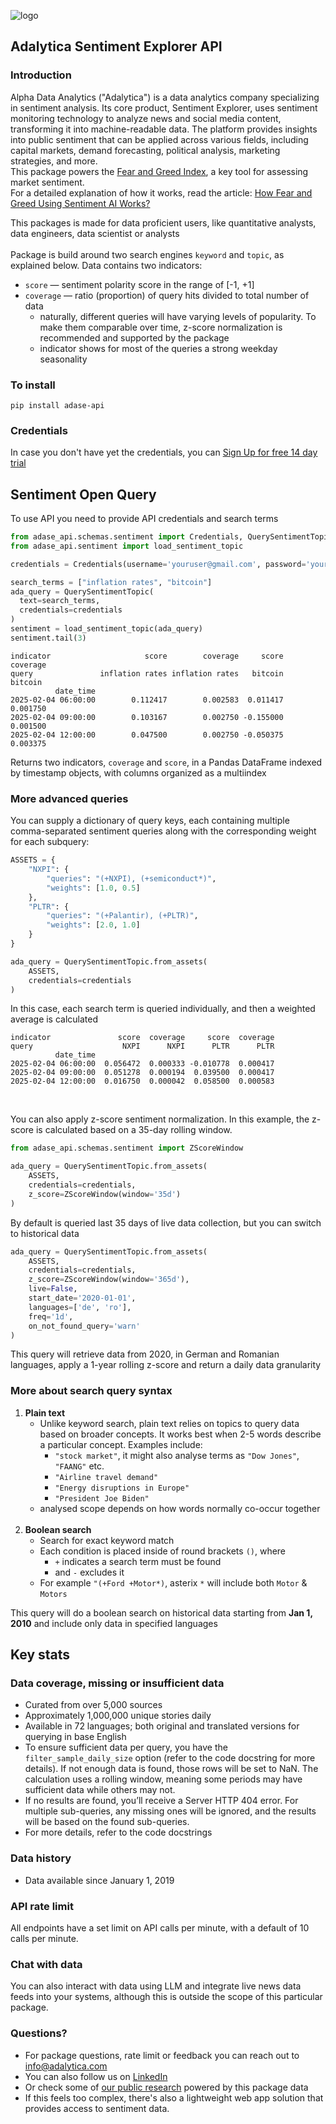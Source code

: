 ![logo](https://storage.googleapis.com/adalytica-webpage-assets/article-images/Color_black_horizontal.png)
## Adalytica Sentiment Explorer API
### Introduction
Alpha Data Analytics ("Adalytica") is a data analytics company specializing in sentiment analysis. Its core product, Sentiment Explorer, uses sentiment monitoring technology to analyze news and social media content, transforming it into machine-readable data. The platform provides insights into public sentiment that can be applied across various fields, including capital markets, demand forecasting, political analysis, marketing strategies, and more.
<br>
This package powers the [Fear and Greed Index](https://adalytica.com/stock-fear-and-greed-index), a key tool for assessing market sentiment.
<br>
For a detailed explanation of how it works, read the article: [How Fear and Greed Using Sentiment AI Works?](https://adalytica.com/news/how-fear-and-greed-sentiment-using-ai-works)

This packages is made for data proficient users, like quantitative analysts, data engineers, data scientist or analysts<br><br>
Package is build around two search engines `keyword` and `topic`, as explained below. 
Data contains two indicators: 
- `score` — sentiment polarity score in the range of [-1, +1]
- `coverage` — ratio (proportion) of query hits divided to total number of data
  - naturally, different queries will have varying levels of popularity. To make them comparable over time, z-score normalization is recommended and supported by the package
  - indicator shows for most of the queries a strong weekday seasonality
  
### To install
```commandline
pip install adase-api
```
### Credentials
In case you don't have yet the credentials, you can [Sign Up for free 14 day trial](https://adalytica.com/signup)
## Sentiment Open Query
To use API you need to provide API credentials and search terms
```python
from adase_api.schemas.sentiment import Credentials, QuerySentimentTopic
from adase_api.sentiment import load_sentiment_topic

credentials = Credentials(username='youruser@gmail.com', password='yourpass')

search_terms = ["inflation rates", "bitcoin"]
ada_query = QuerySentimentTopic(
  text=search_terms,
  credentials=credentials
)
sentiment = load_sentiment_topic(ada_query)
sentiment.tail(3)
```
```text
indicator                     score        coverage     score  coverage
query               inflation rates inflation rates   bitcoin   bitcoin
          date_time                                                              
2025-02-04 06:00:00        0.112417        0.002583  0.011417  0.001750
2025-02-04 09:00:00        0.103167        0.002750 -0.155000  0.001500
2025-02-04 12:00:00        0.047500        0.002750 -0.050375  0.003375
```
Returns two indicators, `coverage` and `score`, in a Pandas DataFrame indexed by timestamp objects, with columns organized as a multiindex
### More advanced queries
You can supply a dictionary of query keys, each containing multiple comma-separated sentiment queries along with the corresponding weight for each subquery: 
```python
ASSETS = {
    "NXPI": {
        "queries": "(+NXPI), (+semiconduct*)",
        "weights": [1.0, 0.5]
    },
    "PLTR": {
        "queries": "(+Palantir), (+PLTR)",
        "weights": [2.0, 1.0]
    }
}

ada_query = QuerySentimentTopic.from_assets(
    ASSETS,
    credentials=credentials
)
```
In this case, each search term is queried individually, and then a weighted average is calculated
```text
indicator               score  coverage     score  coverage
query                    NXPI      NXPI      PLTR      PLTR
          date_time                                                  
2025-02-04 06:00:00  0.056472  0.000333 -0.010778  0.000417
2025-02-04 09:00:00  0.051278  0.000194  0.039500  0.000417
2025-02-04 12:00:00  0.016750  0.000042  0.058500  0.000583
```
<br>

You can also apply z-score sentiment normalization. In this example, the z-score is calculated based on a 35-day rolling window.
```python
from adase_api.schemas.sentiment import ZScoreWindow

ada_query = QuerySentimentTopic.from_assets(
    ASSETS,
    credentials=credentials,
    z_score=ZScoreWindow(window='35d')
)
```
By default is queried last 35 days of live data collection, but you can switch to historical data
```python
ada_query = QuerySentimentTopic.from_assets(
    ASSETS,
    credentials=credentials,
    z_score=ZScoreWindow(window='365d'),
    live=False,
    start_date='2020-01-01',
    languages=['de', 'ro'],
    freq='1d',
    on_not_found_query='warn'
)
```
This query will retrieve data from 2020, in German and Romanian languages, apply a 1-year rolling z-score and return a daily data granularity
### More about search query syntax
1. **Plain text**
   - Unlike keyword search, plain text relies on topics to query data based on broader concepts. It works best when 2-5 words describe a particular concept. Examples include:
     - `"stock market"`, it might also analyse terms as `"Dow Jones"`, `"FAANG"` etc.
     - `"Airline travel demand"`
     - `"Energy disruptions in Europe"`
     - `"President Joe Biden"`
   - analysed scope depends on how words normally co-occur together
   <br><br>
2. **Boolean search**
   - Search for exact keyword match 
   - Each condition is placed inside of round brackets `()`, where
     - `+` indicates a search term must be found
     - and `-` excludes it
   - For example `"(+Ford +Motor*)`, asterix `*` will include both `Motor` & `Motors`

This query will do a boolean search on historical data starting from **Jan 1, 2010** and include only data in specified languages

## Key stats
### Data coverage, missing or insufficient data
- Curated from over 5,000 sources
- Approximately 1,000,000 unique stories daily
- Available in 72 languages; both original and translated versions for querying in base English
- To ensure sufficient data per query, you have the `filter_sample_daily_size` option (refer to the code docstring for more details). If not enough data is found, those rows will be set to NaN. The calculation uses a rolling window, meaning some periods may have sufficient data while others may not.
- If no results are found, you’ll receive a Server HTTP 404 error. For multiple sub-queries, any missing ones will be ignored, and the results will be based on the found sub-queries.
- For more details, refer to the code docstrings

### Data history
- Data available since January 1, 2019
### API rate limit
All endpoints have a set limit on API calls per minute, with a default of 10 calls per minute.

### Chat with data
You can also interact with data using LLM and integrate live news data feeds into your systems, although this is outside the scope of this particular package. 

### Questions?
- For package questions, rate limit or feedback you can reach out to [info@adalytica.com](mailto:info@adalytica.com)
- You can also follow us on [LinkedIn](https://www.linkedin.com/company/alpha-data-analytics/)
- Or check some of [our public research](https://adalytica.com/news) powered by this package data  
- If this feels too complex, there's also a lightweight web app solution that provides access to sentiment data.